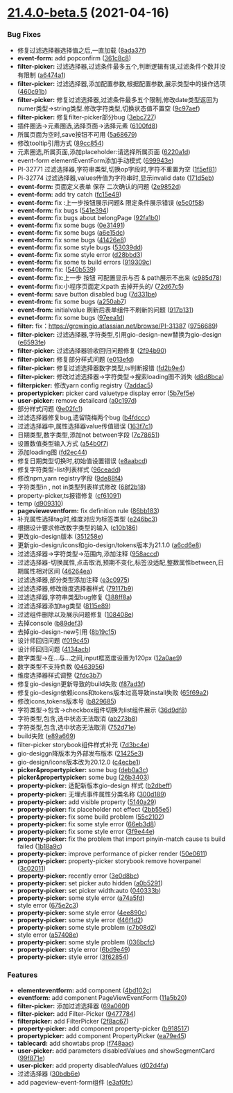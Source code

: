 # [21.4.0-beta.5](https://github.com/growingio/gio-design-pro/compare/v21.4.1...v21.4.0-beta.5) (2021-04-16)


### Bug Fixes

* 修复过滤选择器选择值之后,一直加载 ([8ada37f](https://github.com/growingio/gio-design-pro/commit/8ada37ff6ce2023fe02ca7cce84773b5b01a6b83))
* **event-form:** add popconfirm ([361c8c8](https://github.com/growingio/gio-design-pro/commit/361c8c80e1f66ff46732186703e5233e1c56d88f))
* **filter-picker:** 过滤选择器,过滤条件最多五个,判断逻辑有误,过滤条件个数并没有限制 ([a6474a1](https://github.com/growingio/gio-design-pro/commit/a6474a1d22cbfc029b6ed8f5d673ad8e2564b77d))
* **filter-picker:** 过滤选择器,添加配置参数,根据配置参数,展示类型中的操作选项 ([460c91b](https://github.com/growingio/gio-design-pro/commit/460c91bbf85d7c802ab5cf3f8b84da233f0ea563))
* **filter-picker:** 修复过滤选择器,过滤条件最多五个限制,修改date类型返回为numer类型->string类型.修改字符类型,切换状态值不置空 ([9c97aef](https://github.com/growingio/gio-design-pro/commit/9c97aefa385302864905a362ce84ce0e107001fa))
* **filter-picker:** 修复filter-picker部分bug ([3ebc727](https://github.com/growingio/gio-design-pro/commit/3ebc7277cffb35b510da22464c4cfb0a9d4a4a59))
* 插件圈选->元素圈选,选择页面->选择元素 ([6100fd8](https://github.com/growingio/gio-design-pro/commit/6100fd80777b34284541fa984296866420c4cd5a))
* 所属页面为空时,save按钮不可用 ([5a68679](https://github.com/growingio/gio-design-pro/commit/5a68679c4b8968ae4e1dfc88b6b76883317b2213))
* 修改tooltip引用方式 ([89cc854](https://github.com/growingio/gio-design-pro/commit/89cc85462be0d21be323a98e1ee4721316de7f12))
* 元素圈选,所属页面,添加placeholder:请选择所属页面 ([6220a1d](https://github.com/growingio/gio-design-pro/commit/6220a1deb10ab6576e5860e6c7237fd8dee2f5f9))
* event-form elementEventForm添加手动模式 ([699943e](https://github.com/growingio/gio-design-pro/commit/699943ee6e6f8a02889e65780da763558e1e37b8))
* PI-32771 过滤选择器,字符串类型,切换op字段时,字符不重置为空 ([1f5ef81](https://github.com/growingio/gio-design-pro/commit/1f5ef81a60bb6bc0351605b50a90241698561220))
* Pi-32774 过滤选择器,values传值为字符串时,显示invalid date ([171d5eb](https://github.com/growingio/gio-design-pro/commit/171d5eb6a5b598b7a7376b0a52f0826ab9cfdccc))
* **event-form:** 页面定义表单 保存 二次确认的问题 ([2e9852d](https://github.com/growingio/gio-design-pro/commit/2e9852dbccfa2bd6a267fbcaf8ec0adb18ca2895))
* **event-form:** add try catch ([fc15e49](https://github.com/growingio/gio-design-pro/commit/fc15e49db4548fdf22b7428020e5ddc20fa16832))
* **event-form:** fix :上一步按钮展示问题& 限定条件展示错误 ([e5c0f58](https://github.com/growingio/gio-design-pro/commit/e5c0f58ac8b64af528516f4e1db6b839a2afb43b))
* **event-form:** fix bugs ([541e394](https://github.com/growingio/gio-design-pro/commit/541e39405934c7becf82650bb1859a830eb8ee6e))
* **event-form:** fix bugs about belongPage ([92fa1b0](https://github.com/growingio/gio-design-pro/commit/92fa1b05fa28dcaac4621d15ff25904240c81ff0))
* **event-form:** fix some bugs ([0e31491](https://github.com/growingio/gio-design-pro/commit/0e31491b22a77e3091d40467ab425f85e3957564))
* **event-form:** fix some bugs ([a6e15dc](https://github.com/growingio/gio-design-pro/commit/a6e15dcfbb4ad5c6560c3e167f00e8b455bd6391))
* **event-form:** fix some bugs ([41426e8](https://github.com/growingio/gio-design-pro/commit/41426e8fcf0825b428b8a55ce7d468371899f829))
* **event-form:** fix some style bugs ([53039dd](https://github.com/growingio/gio-design-pro/commit/53039dd3db0cbd2d2083b5d1799b8e2816d60b5f))
* **event-form:** fix some style error ([d28bbd3](https://github.com/growingio/gio-design-pro/commit/d28bbd38b05d51f15dee781a361b668d9230153a))
* **event-form:** fix some ts build errors ([919309c](https://github.com/growingio/gio-design-pro/commit/919309c0991649420ccf6f2be3ed6a6d6843360b))
* **event-form:** fix: ([540b539](https://github.com/growingio/gio-design-pro/commit/540b5396ec176c98577c59e66bd626c717a70b18))
* **event-form:** fix:上一步 按钮 可配置显示与否 & path展示不出来 ([c985d78](https://github.com/growingio/gio-design-pro/commit/c985d78dd87a89e147d917149babb034b5fca2a8))
* **event-form:** fix:小程序页面定义path 去掉开头的/ ([72d67c5](https://github.com/growingio/gio-design-pro/commit/72d67c5ba6ad9832dca1859dd22cd0b0caf761ba))
* **event-form:** save button disabled bug ([7d331be](https://github.com/growingio/gio-design-pro/commit/7d331be747300edb4b2c93a0fb9578a4335685d7))
* **event-from:** fix some bugs ([a250ab7](https://github.com/growingio/gio-design-pro/commit/a250ab7b3223e8ec748b7dc1e8ec591d2faad2e2))
* **event-from:** initialvalue 刷新后表单组件不刷新的问题 ([917b131](https://github.com/growingio/gio-design-pro/commit/917b1311a19f5e7be50e20ca85c57d241b23202f))
* **evnet-form:** fix some bugs ([97eea1d](https://github.com/growingio/gio-design-pro/commit/97eea1deb2a1f002ce3d40eb9f9f03eb84eb7a65))
* **filter:** fix：https://growingio.atlassian.net/browse/PI-31387 ([9756689](https://github.com/growingio/gio-design-pro/commit/9756689cccb799f036fabf0d180461e6ecf3a598))
* **filter-picker:** 过滤选择器,字符类型,引用gio-design-new替换为gio-design ([e6593fe](https://github.com/growingio/gio-design-pro/commit/e6593fe89e203be1c2c63f97359d69840ed456ea))
* **filter-picker:** 过滤选择器验收回归问题修复 ([2f94b90](https://github.com/growingio/gio-design-pro/commit/2f94b9014bc2b021b4040c7500aa68e55cb7be36))
* **filter-picker:** 修复部分样式问题 ([e013efd](https://github.com/growingio/gio-design-pro/commit/e013efd8dc24448d893b7081876937b12abac3f6))
* **filter-picker:** 修复过滤选择器数字类型,ts判断报错 ([fd2b9e4](https://github.com/growingio/gio-design-pro/commit/fd2b9e42e48f73b5115b5e7da5444cc0b92fbff9))
* **filter-picker:** 修改过滤选择器->字符类型->搜索loading图不消失 ([d8d8bca](https://github.com/growingio/gio-design-pro/commit/d8d8bca5f3deb201443a26c4336e2451bbdc8d72))
* **filterpicker:** 修改yarn config registry ([7addac5](https://github.com/growingio/gio-design-pro/commit/7addac5052d40147e687ee21891817efc8b5f643))
* **propertypicker:** picker card valuetype display error ([5b7ef5e](https://github.com/growingio/gio-design-pro/commit/5b7ef5ef54ef1fead115c96732472e408faaf43c))
* **user-picker:** remove detailcard ([a0c197d](https://github.com/growingio/gio-design-pro/commit/a0c197d03ade0731f034c733085e48f0c7382d6b))
* 部分样式问题 ([9e02fc1](https://github.com/growingio/gio-design-pro/commit/9e02fc1627fd3c02255c900737fa009ab1682ab0))
* 过滤选择器修复bug,遗留晓梅两个bug ([b4fdccc](https://github.com/growingio/gio-design-pro/commit/b4fdcccf2478d747780887f5167c4986f3ec29da))
* 过滤选择器中,属性选择器value传值错误 ([163f7c1](https://github.com/growingio/gio-design-pro/commit/163f7c1d73d465004610510b5b8e5f56dd2a2dc1))
* 日期类型,数字类型,添加not between字段 ([7c78651](https://github.com/growingio/gio-design-pro/commit/7c786512140137cbc8b214b94196a28e648c85d6))
* 设置数值类型输入方式 ([a54b0f7](https://github.com/growingio/gio-design-pro/commit/a54b0f715333104f88c4bb09e177a944d079a2d6))
* 添加loading图 ([fd2ec44](https://github.com/growingio/gio-design-pro/commit/fd2ec4429e566b0ed82f60d403621b7cfb84e6e6))
* 修复日期类型切换时,初始值设置错误 ([e8aabcd](https://github.com/growingio/gio-design-pro/commit/e8aabcdbc729d7e01f8bf25bd9fba25fbf303ce5))
* 修复字符类型-list列表样式 ([96ceadd](https://github.com/growingio/gio-design-pro/commit/96ceaddf87ede3d5a3957d8cbfe48cc5398bdc01))
* 修改npm,yarn registry字段 ([9de88f4](https://github.com/growingio/gio-design-pro/commit/9de88f4684ffc8adbd8307e7afdf6f2e2f4919ee))
* 字符类型in , not in类型列表样式修改 ([68f2b18](https://github.com/growingio/gio-design-pro/commit/68f2b18db82a2085e456675398d67d91777e9bf4))
* property-picker,ts报错修复 ([cf61091](https://github.com/growingio/gio-design-pro/commit/cf610912f7fa99c913186a03222de02e0a69b953))
* temp ([d909310](https://github.com/growingio/gio-design-pro/commit/d909310768712a2da32ad21eca312034fe3a0848))
* **pagevieweventform:** fix definition rule ([86bb183](https://github.com/growingio/gio-design-pro/commit/86bb18352b528340b00a47a1786f3845031437fc))
* 补充属性选择tag时,维度对应为标签类型 ([e246bc3](https://github.com/growingio/gio-design-pro/commit/e246bc31ba66049ac50473efc4afbb9708273086))
* 根据设计要求修改数字类型的输入 ([c10b186](https://github.com/growingio/gio-design-pro/commit/c10b186a7d46dc77443cbcc3ab5c80f237bef86e))
* 更改gio-design版本 ([351258e](https://github.com/growingio/gio-design-pro/commit/351258ebd9b421a81b68fe41b4cdc798f98b1ae5))
* 更新gio-design/icons和gio-design/tokens版本为21.1.0 ([a6cd6e8](https://github.com/growingio/gio-design-pro/commit/a6cd6e8542e38c4dee4606b3ebedaeb494a66a74))
* 过滤选择器->字符类型->范围内,添加注释 ([958accd](https://github.com/growingio/gio-design-pro/commit/958accda9fd22fa5dec4fe6de9227209a6b670bb))
* 过滤选择器-切换属性,点击取消,预期不变化,标签没适配,整数属性between,日期属性相对区间 ([46264ea](https://github.com/growingio/gio-design-pro/commit/46264eaf03c277d7aeadec9a1699a249b499670d))
* 过滤选择器,部分类型添加注释 ([e3c0975](https://github.com/growingio/gio-design-pro/commit/e3c09759ec8a495bd73789f46f6a326ec77736e1))
* 过滤选择器,修改维度选择器样式 ([79117b9](https://github.com/growingio/gio-design-pro/commit/79117b9afd037a7160a1f0d482b49688b4a5ecbb))
* 过滤选择器,字符串类型bug修复 ([388ff8a](https://github.com/growingio/gio-design-pro/commit/388ff8a4e3c94326d452fd74dc08218dd198d2c3))
* 过滤选择器添加tag类型 ([8115e89](https://github.com/growingio/gio-design-pro/commit/8115e89ad9672473b36958f23dd98f8d155db844))
* 过滤组件删除以及展示问题修复 ([108408e](https://github.com/growingio/gio-design-pro/commit/108408e5f5cc30bf2cb2e325840262f5ab585f20))
* 去掉console ([b89def3](https://github.com/growingio/gio-design-pro/commit/b89def3ff0d4667869ca21b94d151277e3e777cf))
* 去掉gio-design-new引用 ([8b19c15](https://github.com/growingio/gio-design-pro/commit/8b19c15e82a313a36057f86137023699f10d70af))
* 设计师回归问题 ([f019c45](https://github.com/growingio/gio-design-pro/commit/f019c45be5b937f69a450bbd210048e238e330a7))
* 设计师回归问题 ([4134acb](https://github.com/growingio/gio-design-pro/commit/4134acb33534e73590b8198a1be0ffa31af33488))
* 数字类型->在...与...之间,input框宽度设置为120px ([12a0ae9](https://github.com/growingio/gio-design-pro/commit/12a0ae93a9b4eaec62de880863733c976413d6a8))
* 数字类型不支持负数 ([0463956](https://github.com/growingio/gio-design-pro/commit/04639562d4dddff06402dad6e3b8317a65f1bd37))
* 维度选择器样式调整 ([2fdc3b7](https://github.com/growingio/gio-design-pro/commit/2fdc3b713401c416eb8d1bb613fc3f7a04931538))
* 修复gio-design更新导致的build失败 ([f87ad3f](https://github.com/growingio/gio-design-pro/commit/f87ad3f8fe86d0dd65b7c0447d1e35acd493cf4c))
* 修复gio-design依赖icons和tokens版本过高导致install失败 ([65f69a2](https://github.com/growingio/gio-design-pro/commit/65f69a27d357c2e31d1b020f1a5d11cefe87c5f3))
* 修改icons,tokens版本号 ([b829685](https://github.com/growingio/gio-design-pro/commit/b8296855b88b4fd4e2212b456d0a6b98804d1bfb))
* 字符类型->包含->checkbox组件切换为list组件展示 ([36d9df8](https://github.com/growingio/gio-design-pro/commit/36d9df89c7e8400c9cf96f162aa44814eeb830bf))
* 字符类型,包含,选中状态无法取消 ([ab273b8](https://github.com/growingio/gio-design-pro/commit/ab273b80bf834966c9c7c4967a8e121785beb14a))
* 字符类型,包含,选中状态无法取消 ([752d71e](https://github.com/growingio/gio-design-pro/commit/752d71e18a801eaf281affe96f7fb3fa074f0e02))
* build失败 ([e89a669](https://github.com/growingio/gio-design-pro/commit/e89a669b3f2c8daed2e5c822c58a653e9a692aae))
* filter-picker storybook组件样式补充 ([7d3bc4e](https://github.com/growingio/gio-design-pro/commit/7d3bc4eb745ec7880c407db988ce9f4102bc4480))
* gio-desiggn降版本为外部发布版本 ([21425e3](https://github.com/growingio/gio-design-pro/commit/21425e33898946fd6e657269e39107d3fa894d5e))
* gio-design/icons版本改为20.12.0 ([c4ecbe1](https://github.com/growingio/gio-design-pro/commit/c4ecbe1d2db40504636a251e05e41349c7851fbc))
* **picker&propertypicker:** some bug ([deb0a3c](https://github.com/growingio/gio-design-pro/commit/deb0a3c227d0cdf2d7d260df3cd739e09268e611))
* **picker&propertypicker:** some bug ([26b3403](https://github.com/growingio/gio-design-pro/commit/26b34032d84ae9296d498cecc9a5db6cb35cdf8f))
* **property-picker:** 适配新版本gio-design 样式 ([b2dbeff](https://github.com/growingio/gio-design-pro/commit/b2dbeff56d427bb9edc52067eab20cf3942bef9e))
* **property-picker:** 无埋点事件属性分类名称 ([300d189](https://github.com/growingio/gio-design-pro/commit/300d1891ffbb178377911e3053c040c2e165304c))
* **property-picker:** add visible property ([5140a29](https://github.com/growingio/gio-design-pro/commit/5140a2907d98908a489862f8328b0ee77b875cba))
* **property-picker:** fix placeholder not effect ([2bb55e5](https://github.com/growingio/gio-design-pro/commit/2bb55e57569c43b70a62c47c39553d46e2200d9f))
* **property-picker:** fix some build problem ([55c2102](https://github.com/growingio/gio-design-pro/commit/55c2102d88eb1a323e05c724cfe70ccd6656d1a3))
* **property-picker:** fix some style error ([66eb3d8](https://github.com/growingio/gio-design-pro/commit/66eb3d879c545872fc33957e89cae803a30b73ce))
* **property-picker:** fix some style error ([3f9e44e](https://github.com/growingio/gio-design-pro/commit/3f9e44e3e64aed012931482d4d908b1184477b0d))
* **property-picker:** fix the problem that  import pinyin-match cause ts build failed ([1b18a9c](https://github.com/growingio/gio-design-pro/commit/1b18a9ce1d21a98b3c811aaafd701def5776e38f))
* **property-picker:** improve performance of picker render ([50e0611](https://github.com/growingio/gio-design-pro/commit/50e06112371ca44a462fdf36fb68c4c143a5a0e9))
* **property-picker:** property-picker storybook remove hoverpanel ([3c02011](https://github.com/growingio/gio-design-pro/commit/3c02011dd96137ff54aeff5e057a4d2562944394))
* **property-picker:** recently error ([3e0d8bc](https://github.com/growingio/gio-design-pro/commit/3e0d8bc089542e906fa7de2b0f3e1d3dd5efb738))
* **property-picker:** set picker auto hidden ([a0b5291](https://github.com/growingio/gio-design-pro/commit/a0b52911b6364771074c9bef7bdedf587995fc69))
* **property-picker:** set picker width:auto ([040333b](https://github.com/growingio/gio-design-pro/commit/040333b4cb71c6d356ed34e438a882e147c743ee))
* **property-picker:** some style error ([a74a5fd](https://github.com/growingio/gio-design-pro/commit/a74a5fd6c1f6cdeb18b1265592c26eb0af8ff46a))
* style error ([675e2c3](https://github.com/growingio/gio-design-pro/commit/675e2c3c552a39333dfd1209f935ab6618367b39))
* **property-picker:** some style error ([4ee890c](https://github.com/growingio/gio-design-pro/commit/4ee890c1789ca54b7dcbae6a4bec5a98095f7424))
* **property-picker:** some style error ([f46f1d2](https://github.com/growingio/gio-design-pro/commit/f46f1d2433d3dec17f6af9d2bee75e65138fa612))
* **property-picker:** some style problem ([c7b08d2](https://github.com/growingio/gio-design-pro/commit/c7b08d226163d80a26d37e1ee0ab8b2d59492314))
* style error ([a57408e](https://github.com/growingio/gio-design-pro/commit/a57408ef5bc17c1bc842e9006345e585fb63ea4f))
* **property-picker:** some style problem ([036bcfc](https://github.com/growingio/gio-design-pro/commit/036bcfc8ed641fa323846cd401293b324ce3e618))
* **property-picker:** style error ([6bd9e49](https://github.com/growingio/gio-design-pro/commit/6bd9e49870332a4bbcc54b03eb4adafb1dd3d6ce))
* **property-picker:** style error ([3f62854](https://github.com/growingio/gio-design-pro/commit/3f62854668cce1d99029304c7e686c92ebbee2a4))


### Features

* **elementeventform:** add component ([4bd102c](https://github.com/growingio/gio-design-pro/commit/4bd102c3c3f2598c95156ea2bf8fd658247efb34))
* **eventform:** add component PageViewEventForm ([11a5b20](https://github.com/growingio/gio-design-pro/commit/11a5b2059ecdd6a61f42e82a8945a5bdd9fd8e5e))
* **filter-picker:** 添加过滤选择器 ([69a060f](https://github.com/growingio/gio-design-pro/commit/69a060f98bb74f5b8d1c11095c885cde458193c9))
* **filter-picker:** add Filter-Picker ([9477784](https://github.com/growingio/gio-design-pro/commit/94777846e9772990a17b4c36ac9b0b83f3f8433d))
* **filterpicker:** add FilterPicker ([2f8ac67](https://github.com/growingio/gio-design-pro/commit/2f8ac67c2dd0b8d16b4c321b0dd400334c2283ff))
* **property-picker:** add component property-picker ([b918517](https://github.com/growingio/gio-design-pro/commit/b9185173ac060aae96b62ef2642f4137da934c6f))
* **propertypicker:** add component PropertyPicker ([ea79e45](https://github.com/growingio/gio-design-pro/commit/ea79e45ea4d3073fcaabf373858f72c36e5653fd))
* **tablecard:** add showtabs prop ([f748aac](https://github.com/growingio/gio-design-pro/commit/f748aacef0b8811660a5912db2d6a17d24fb181a))
* **user-picker:** add parameters disabledValues and showSegmentCard ([99f871e](https://github.com/growingio/gio-design-pro/commit/99f871e27de98c85aaae32002752f3a4cb35e309))
* **user-picker:** add property disabledValues ([d02d4fa](https://github.com/growingio/gio-design-pro/commit/d02d4fac626dcb554a3eb3ae13f9380ee8e3cc1f))
* 过滤选择器 ([30bdb6e](https://github.com/growingio/gio-design-pro/commit/30bdb6e321c1a85a5372a4a2133e36f861b36840))
* add pageview-event-form组件 ([e3af0fc](https://github.com/growingio/gio-design-pro/commit/e3af0fc983a340dfaf2e8fdf474c5a3fff839b44))




